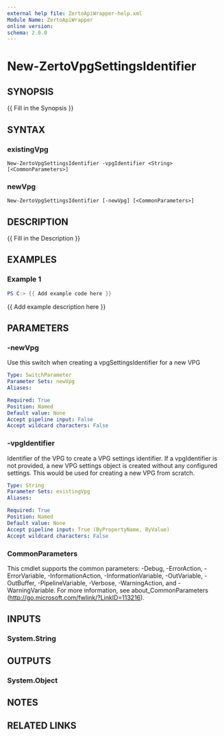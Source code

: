 ```yaml
---
external help file: ZertoApiWrapper-help.xml
Module Name: ZertoApiWrapper
online version:
schema: 2.0.0
---
```


# New-ZertoVpgSettingsIdentifier

## SYNOPSIS
{{ Fill in the Synopsis }}

## SYNTAX

### existingVpg
```
New-ZertoVpgSettingsIdentifier -vpgIdentifier <String> [<CommonParameters>]
```

### newVpg
```
New-ZertoVpgSettingsIdentifier [-newVpg] [<CommonParameters>]
```

## DESCRIPTION
{{ Fill in the Description }}

## EXAMPLES

### Example 1
```powershell
PS C:> {{ Add example code here }}
```

{{ Add example description here }}

## PARAMETERS

### -newVpg
Use this switch when creating a vpgSettingsIdentifier for a new VPG

```yaml
Type: SwitchParameter
Parameter Sets: newVpg
Aliases:

Required: True
Position: Named
Default value: None
Accept pipeline input: False
Accept wildcard characters: False
```

### -vpgIdentifier
Identifier of the VPG to create a VPG settings identifier.
If a vpgIdentifier is not provided, a new VPG settings object is created without any configured settings.
This would be used for creating a new VPG from scratch.

```yaml
Type: String
Parameter Sets: existingVpg
Aliases:

Required: True
Position: Named
Default value: None
Accept pipeline input: True (ByPropertyName, ByValue)
Accept wildcard characters: False
```

### CommonParameters
This cmdlet supports the common parameters: -Debug, -ErrorAction, -ErrorVariable, -InformationAction, -InformationVariable, -OutVariable, -OutBuffer, -PipelineVariable, -Verbose, -WarningAction, and -WarningVariable. For more information, see about_CommonParameters (http://go.microsoft.com/fwlink/?LinkID=113216).

## INPUTS

### System.String

## OUTPUTS

### System.Object
## NOTES

## RELATED LINKS
